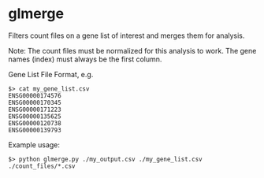 # glmerge
Filters count files on a gene list of interest and merges them for analysis.

Note: The count files must be normalized for this analysis to work.
The gene names (index) must always be the first column.

Gene List File Format, e.g.

    $> cat my_gene_list.csv
    ENSG00000174576
    ENSG00000170345
    ENSG00000171223
    ENSG00000135625
    ENSG00000120738
    ENSG00000139793

Example usage:

    $> python glmerge.py ./my_output.csv ./my_gene_list.csv ./count_files/*.csv
